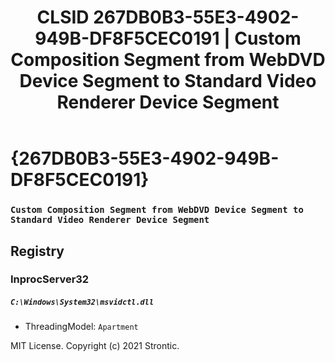 ﻿---
title: "CLSID 267DB0B3-55E3-4902-949B-DF8F5CEC0191 | Custom Composition Segment from WebDVD Device Segment to Standard Video Renderer Device Segment"
excerpt: What is COM-Object CLSID 267DB0B3-55E3-4902-949B-DF8F5CEC0191?
---

# {267DB0B3-55E3-4902-949B-DF8F5CEC0191}

### `Custom Composition Segment from WebDVD Device Segment to Standard Video Renderer Device Segment`

## Registry


### InprocServer32

##### `C:\Windows\System32\msvidctl.dll`
* ThreadingModel: `Apartment`

MIT License. Copyright (c) 2021 Strontic.


